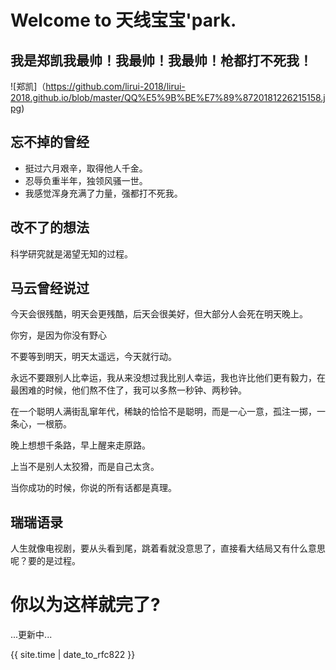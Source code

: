
#                                         Welcome to 天线宝宝'park.


## 我是郑凯我最帅！我最帅！我最帅！枪都打不死我！
![郑凯]（https://github.com/lirui-2018/lirui-2018.github.io/blob/master/QQ%E5%9B%BE%E7%89%8720181226215158.jpg)

## 忘不掉的曾经
- 挺过六月艰辛，取得他人千金。
- 忍辱负重半年，独领风骚一世。
- 我感觉浑身充满了力量，强都打不死我。





## 改不了的想法

科学研究就是渴望无知的过程。





## 马云曾经说过

今天会很残酷，明天会更残酷，后天会很美好，但大部分人会死在明天晚上。

你穷，是因为你没有野心

不要等到明天，明天太遥远，今天就行动。

永远不要跟别人比幸运，我从来没想过我比别人幸运，我也许比他们更有毅力，在最困难的时候，他们熬不住了，我可以多熬一秒钟、两秒钟。

在一个聪明人满街乱窜年代，稀缺的恰恰不是聪明，而是一心一意，孤注一掷，一条心，一根筋。

晚上想想千条路，早上醒来走原路。

上当不是别人太狡猾，而是自己太贪。

当你成功的时候，你说的所有话都是真理。





## 瑞瑞语录

人生就像电视剧，要从头看到尾，跳着看就没意思了，直接看大结局又有什么意思呢？要的是过程。





# 你以为这样就完了?

...更新中...

{{ site.time | date_to_rfc822 }}
